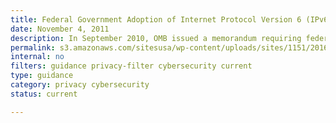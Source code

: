 ```yaml
---
title: Federal Government Adoption of Internet Protocol Version 6 (IPv6) FAQs (2011)
date: November 4, 2011
description: In September 2010, OMB issued a memorandum requiring federal agencies to operationally deploy native Internet Protocol Version 6 (IPv6) for public Internet servers and internal applications that communicate with public servers.
permalink: s3.amazonaws.com/sitesusa/wp-content/uploads/sites/1151/2016/10/IPv6-FAQ-11-4-2011.pdf
internal: no
filters: guidance privacy-filter cybersecurity current
type: guidance
category: privacy cybersecurity
status: current

---
```

